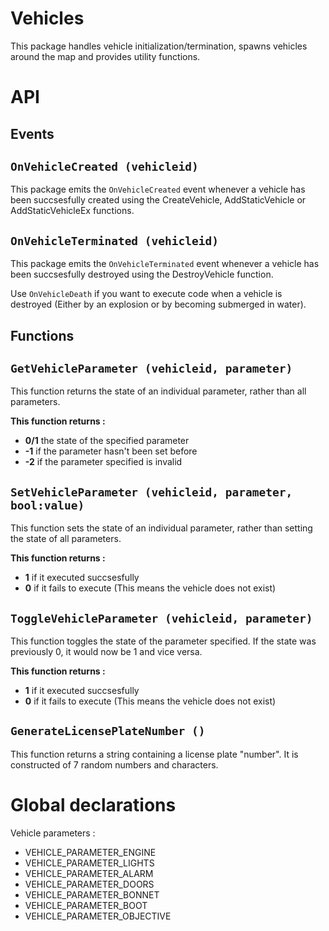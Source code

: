 # Vehicles

This package handles vehicle initialization/termination, spawns vehicles around the
map and provides utility functions.

# API

## Events

## `OnVehicleCreated (vehicleid)`

This package emits the `OnVehicleCreated` event whenever a vehicle has been
succsesfully created using the CreateVehicle, AddStaticVehicle or
AddStaticVehicleEx functions.

## `OnVehicleTerminated (vehicleid)`

This package emits the `OnVehicleTerminated` event whenever a vehicle has been
succsesfully destroyed using the DestroyVehicle function.

Use `OnVehicleDeath` if you want to execute code when a vehicle is destroyed
(Either by an explosion or by becoming submerged in water).

## Functions

## `GetVehicleParameter (vehicleid, parameter)`

This function returns the state of an individual parameter, rather than
all parameters.

**This function returns :**
* **0/1** the state of the specified parameter
* **-1** if the parameter hasn't been set before
* **-2** if the parameter specified is invalid

## `SetVehicleParameter (vehicleid, parameter, bool:value)`

This function sets the state of an individual parameter, rather than
setting the state of all parameters.

**This function returns :**
* **1** if it executed succsesfully
* **0** if it fails to execute (This means the vehicle does not exist)

## `ToggleVehicleParameter (vehicleid, parameter)`

This function toggles the state of the parameter specified. If the state was
previously 0, it would now be 1 and vice versa.

**This function returns :**
* **1** if it executed succsesfully
* **0** if it fails to execute (This means the vehicle does not exist)

## `GenerateLicensePlateNumber ()`

This function returns a string containing a license plate "number". It is
constructed of 7 random numbers and characters.

# Global declarations

Vehicle parameters :
* VEHICLE_PARAMETER_ENGINE
* VEHICLE_PARAMETER_LIGHTS
* VEHICLE_PARAMETER_ALARM
* VEHICLE_PARAMETER_DOORS
* VEHICLE_PARAMETER_BONNET
* VEHICLE_PARAMETER_BOOT
* VEHICLE_PARAMETER_OBJECTIVE